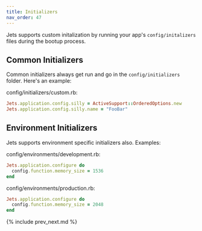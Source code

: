 ```yaml
---
title: Initializers
nav_order: 47
---
```


Jets supports custom initalization by running your app's `config/initalizers` files during the bootup process.

## Common Initializers

Common initializers always get run and go in the `config/initializers` folder. Here's an example:

config/initializers/custom.rb:

```ruby
Jets.application.config.silly = ActiveSupport::OrderedOptions.new
Jets.application.config.silly.name = "FooBar"
```

## Environment Initializers

Jets supports environment specific initializers also. Examples:

config/environments/development.rb:

```ruby
Jets.application.configure do
  config.function.memory_size = 1536
end
```

config/environments/production.rb:

```ruby
Jets.application.configure do
  config.function.memory_size = 2048
end
```

{% include prev_next.md %}